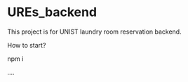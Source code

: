 # UREs_backend

This project is for UNIST laundry room reservation backend.

How to start?

npm i

....
